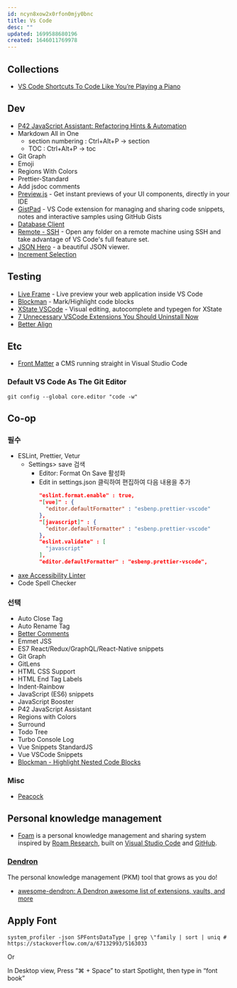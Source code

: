 ```yaml
---
id: ncyn8xow2x0rfon0mjy0bnc
title: Vs Code
desc: ""
updated: 1699588680196
created: 1646011769978
---
```


## Collections

- [VS Code Shortcuts To Code Like You’re Playing a Piano](https://betterprogramming.pub/vs-code-shortcuts-to-code-like-youre-playing-a-piano-e5db7b272d1)

## Dev

- [P42 JavaScript Assistant: Refactoring Hints & Automation](https://marketplace.visualstudio.com/items?itemName=p42ai.refactor#p42refactor)
- Markdown All in One
  - section numbering : Ctrl+Alt+P -> section
  - TOC : Ctrl+Alt+P -> toc
- Git Graph
- Emoji
- Regions With Colors
- Prettier-Standard
- Add jsdoc comments
- [Preview.js](https://github.com/fwouts/previewjs) - Get instant previews of your UI components, directly in your IDE
- [GistPad](https://github.com/lostintangent/gistpad) - VS Code extension for managing and sharing code snippets, notes and interactive samples using GitHub Gists
- [Database Client](https://marketplace.visualstudio.com/items?itemName=cweijan.vscode-database-client2)
- [Remote - SSH](https://marketplace.visualstudio.com/items?itemName=ms-vscode-remote.remote-ssh) - Open any folder on a remote machine using SSH and take advantage of VS Code's full feature set.
- [JSON Hero](https://marketplace.visualstudio.com/items?itemName=JSONHero.jsonhero-vscode) - a beautiful JSON viewer.
- [Increment Selection](https://marketplace.visualstudio.com/items?itemName=albymor.increment-selection)

## Testing

- [Live Frame](https://marketplace.visualstudio.com/items?itemName=jevakallio.vscode-live-frame) - Live preview your web application inside VS Code
- [Blockman](https://marketplace.visualstudio.com/items?itemName=leodevbro.blockman) - Mark/Highlight code blocks
- [XState VSCode](https://marketplace.visualstudio.com/items?itemName=statelyai.stately-vscode) - Visual editing, autocomplete and typegen for XState
- [7 Unnecessary VSCode Extensions You Should Uninstall Now](https://codingbeautydev.com/blog/unnecessary-vscode-extensions/)
- [Better Align](https://marketplace.visualstudio.com/items?itemName=Chouzz.vscode-better-align)

## Etc

- [Front Matter](https://github.com/estruyf/vscode-front-matter) a CMS running straight in Visual Studio Code

### Default VS Code As The Git Editor

```
git config --global core.editor "code -w"
```

## Co-op

### 필수

- ESLint, Prettier, Vetur
  - Settings> save 검색
    - Editor: Format On Save 활성화
    - Edit in settings.json 클릭하여 편집하여 다음 내용을 추가
      ```json
      "eslint.format.enable" : true,
      "[vue]" : {
        "editor.defaultFormatter" : "esbenp.prettier-vscode"
      },
      "[javascript]" : {
        "editor.defaultFormatter" : "esbenp.prettier-vscode"
      },
      "eslint.validate" : [
        "javascript"
      ],
      "editor.defaultFormatter" : "esbenp.prettier-vscode",
      ```
- [axe Accessibility Linter](https://marketplace.visualstudio.com/items?itemName=deque-systems.vscode-axe-linter)
- Code Spell Checker

### 선택

- Auto Close Tag
- Auto Rename Tag
- [Better Comments](https://marketplace.visualstudio.com/items?itemName=aaron-bond.better-comments)
- Emmet JSS
- ES7 React/Redux/GraphQL/React-Native snippets
- Git Graph
- GitLens
- HTML CSS Support
- HTML End Tag Labels
- Indent-Rainbow
- JavaScript (ES6) snippets
- JavaScript Booster
- P42 JavaScript Assistant
- Regions with Colors
- Surround
- Todo Tree
- Turbo Console Log
- Vue Snippets StandardJS
- Vue VSCode Snippets
- [Blockman - Highlight Nested Code Blocks](https://marketplace.visualstudio.com/items?itemName=leodevbro.blockman)

### Misc

- [Peacock](https://marketplace.visualstudio.com/items?itemName=johnpapa.vscode-peacock)

## Personal knowledge management

- [Foam](https://github.com/foambubble/foam) is a personal knowledge management and sharing system inspired by [Roam Research](https://roamresearch.com/), built on [Visual Studio Code](https://code.visualstudio.com/) and [GitHub](https://github.com/).

### [Dendron](https://github.com/dendronhq/dendron)

The personal knowledge management (PKM) tool that grows as you do!

- [awesome-dendron: A Dendron awesome list of extensions, vaults, and more](https://github.com/dendronhq/dendron/discussions/2118)

## Apply Font

```shell
system_profiler -json SPFontsDataType | grep \"family | sort | uniq # https://stackoverflow.com/a/67132993/5163033
```

Or

In Desktop view, Press “⌘ + Space” to start Spotlight, then type in “font book”
